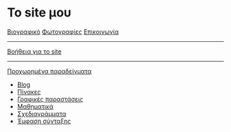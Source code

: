 ﻿# Το site μου

[Βιογραφικό](bio.md)
[Φωτογραφίες](photos.md)
[Επικοινωνία](contact.md)
- - - -
[Βοήθεια για το site](help.md)
- - - -
[Προχωρημένα παραδείγματα]()

  * [Blog](advanced/blog.md)
  * [Πίνακες](advanced/tables.md)
  * [Γραφικές παραστάσεις](advanced/graph.md)
  * [Μαθηματικά](advanced/math.md)
  * [Σχεδιαγράμματα](advanced/boxes.md)
  * [Έμφαση σύνταξης](advanced/syntax.md)
